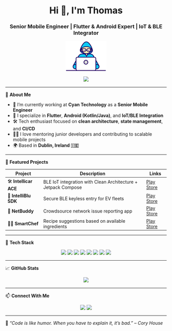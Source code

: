 <h1 align="center">Hi 👋, I'm Thomas</h1>
<h3 align="center">Senior Mobile Engineer | Flutter & Android Expert | IoT & BLE Integrator</h3>

<p align="center">
  <img src="assets/developer.gif" width="25%" height="25%" />
</p>

<p align="center">
  <img src="https://readme-typing-svg.herokuapp.com?center=true&vCenter=true&lines=Cross-platform+Developer;Clean+Architecture+Evangelist;10%2B+Years+Experience;Passionate+Coder;Always+Learning+New+Tech" />
</p>

---

🔧 **About Me**

- 🔭 I’m currently working at **Cyan Technology** as a **Senior Mobile Engineer**
- 📱 I specialize in **Flutter**, **Android (Kotlin/Java)**, and **IoT/BLE Integration**
- 🛠️ Tech enthusiast focused on **clean architecture**, **state management**, and **CI/CD**
- 👨‍🏫 I love mentoring junior developers and contributing to scalable mobile projects
- 🌍 Based in **Dublin, Ireland 🇮🇪**

---

📌 **Featured Projects**

| Project | Description | Links |
|--------|-------------|-------|
| 🛠️ **Intellicar ACE** | BLE IoT integration with Clean Architecture + Jetpack Compose | [Play Store](https://play.google.com/store/apps/details?id=com.intellicar.intellicarnewble) |
| 🔐 **IntelliBlu SDK** | Secure BLE keyless entry for EV fleets | [Play Store](https://play.google.com/store/apps/details?id=com.intellicar.intelliblulocksample) |
| 📡 **NetBuddy** | Crowdsource network issue reporting app | [Play Store](https://play.google.com/store/apps/details?id=telecomone.netbuddy) |
| 🧑‍🍳 **SmartChef** | Recipe suggestions based on available ingredients | [Play Store](https://play.google.com/store/apps/details?id=com.smart.chef) |

---

🧰 **Tech Stack**

<p align="center">
  <img src="https://img.shields.io/badge/Flutter-02569B?style=for-the-badge&logo=flutter&logoColor=white"/>
  <img src="https://img.shields.io/badge/Kotlin-7F52FF?style=for-the-badge&logo=kotlin&logoColor=white"/>
  <img src="https://img.shields.io/badge/Android-3DDC84?style=for-the-badge&logo=android&logoColor=white"/>
  <img src="https://img.shields.io/badge/Java-ED8B00?style=for-the-badge&logo=java&logoColor=white"/>
  <img src="https://img.shields.io/badge/SQLite-07405E?style=for-the-badge&logo=sqlite&logoColor=white"/>
  <img src="https://img.shields.io/badge/Dart-0175C2?style=for-the-badge&logo=dart&logoColor=white"/>
  <img src="https://img.shields.io/badge/Firebase-FFCA28?style=for-the-badge&logo=firebase&logoColor=black"/>
  <img src="https://img.shields.io/badge/GitHub-181717?style=for-the-badge&logo=github&logoColor=white"/>
</p>

---

📈 **GitHub Stats**

<p align="center">
<!--   <img src="https://github-readme-stats.vercel.app/api?username=thomasmkDevs&show_icons=true&theme=tokyonight" /> -->
  <img src="https://github-readme-stats.vercel.app/api/top-langs/?username=thomasmkDevs&layout=compact&theme=tokyonight" />
</p>

---

📫 **Connect With Me**

<p align="center">
  <a href="mailto:developer.thomasmk@gmail.com"><img src="https://img.shields.io/badge/Gmail-D14836?style=for-the-badge&logo=gmail&logoColor=white"></a>
  <a href="www.linkedin.com/in/thomas-m-kurialassery-771285143"><img src="https://img.shields.io/badge/LinkedIn-0A66C2?style=for-the-badge&logo=linkedin&logoColor=white"></a>
<!--   <a href="https://play.google.com/store/apps/dev?id=YOUR_DEV_ID"><img src="https://img.shields.io/badge/Play%20Store-414141?style=for-the-badge&logo=google-play&logoColor=white"></a> -->
</p>

---

🎯 *“Code is like humor. When you have to explain it, it’s bad.” – Cory House*

